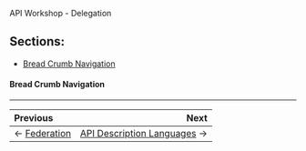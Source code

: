 API Workshop - Delegation

## Sections:

* [Bread Crumb Navigation](#bread-crumb-navigation)

#### Bread Crumb Navigation
_________________________

Previous | Next
:------- | ---:
← [Federation](./federation.md) | [API Description Languages](./api-description-languages.md) →
